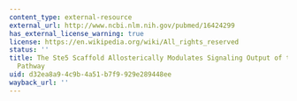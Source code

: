 ```yaml
---
content_type: external-resource
external_url: http://www.ncbi.nlm.nih.gov/pubmed/16424299
has_external_license_warning: true
license: https://en.wikipedia.org/wiki/All_rights_reserved
status: ''
title: The Ste5 Scaffold Allosterically Modulates Signaling Output of the Yeast Mating
  Pathway
uid: d32ea8a9-4c9b-4a51-b7f9-929e289448ee
wayback_url: ''
---
```

